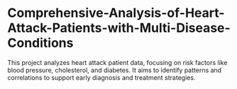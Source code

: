 # Comprehensive-Analysis-of-Heart-Attack-Patients-with-Multi-Disease-Conditions
This project analyzes heart attack patient data, focusing on risk factors like blood pressure, cholesterol, and diabetes. It aims to identify patterns and correlations to support early diagnosis and treatment strategies.
